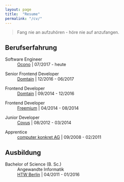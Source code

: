 ```yaml
---
layout: page
title:  "Resume"
permalink: "/cv/"
---
```


> Fang nie an aufzuhören - höre nie auf anzufangen.

## Berufserfahrung

<dl>
    <dt>Software Engineer</dt>
    <dd>
        <a href="http://www.ocono.de" target="_blank">Ocono</a> | 07/2017 - heute
    </dd>
</dl>

<dl>
    <dt>Senior Frontend Developer</dt>
    <dd>
        <a href="http://www.domtain.de" target="_blank">Domtain</a> | 12/2016 - 06/2017
    </dd>
</dl>

<dl>
    <dt>Frontend Developer</dt>
    <dd>
        <a href="http://www.domtain.de" target="_blank">Domtain</a> | 09/2014 - 12/2016
    </dd>
</dl>

<dl>
    <dt>Frontend Developer</dt>
    <dd>
        <a href="http://www.freemium.com" target="_blank">Freemium</a> | 04/2014 - 08/2014
    </dd>
</dl>

<dl>
    <dt>Junior Developer</dt>
    <dd>
        <a href="http://www.covus.de" target="_blank">Covus</a> | 08/2012 - 03/2014
    </dd>
</dl>

<dl>
    <dt>Apprentice</dt>
    <dd>
        <a href="http://www.computer-konkret.de" target="_blank">computer konkret AG</a> | 09/2008 - 02/2011
    </dd>
</dl>

## Ausbildung

<dl>
    <dt>Bachelor of Science (B. Sc.)</dt>
    <dd>Angewandte Informatik</dd>
    <dd>
        <a href="http://www.htw-berlin.de" target="_blank">HTW Berlin</a> | 04/2011 - 01/2016
    </dd>
</dl>